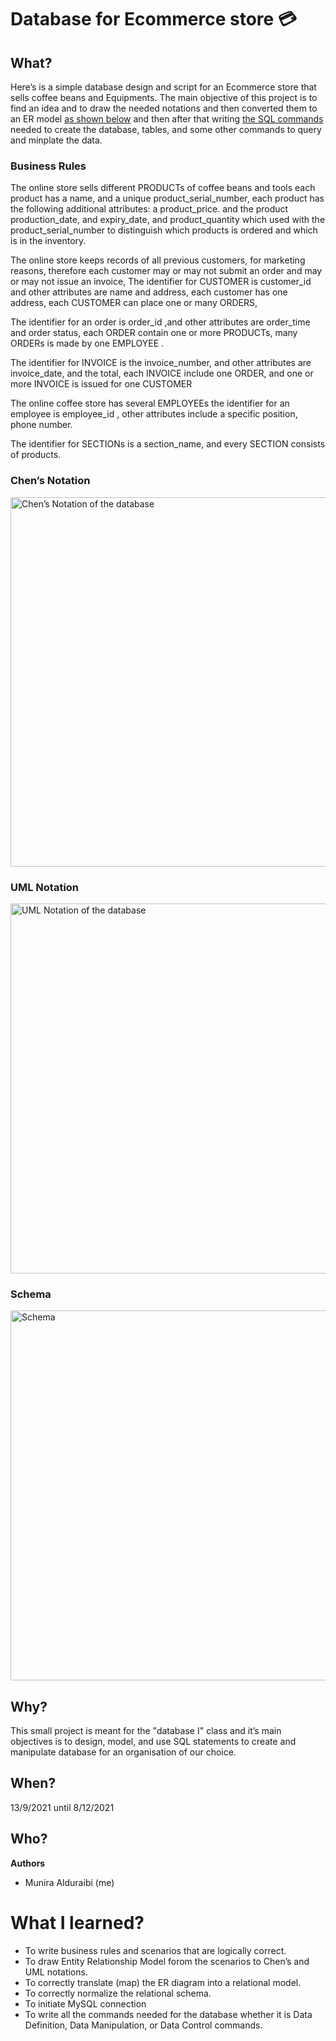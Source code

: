 # Database for Ecommerce store 💳

## What?
Here’s is a simple database design and script for an Ecommerce store that sells coffee beans and Equipments. The main objective of this project is to find an idea and to draw the needed notations and then converted them to an ER model [as shown below](#chens-notation) and then after that writing [the SQL commands](e_commerce.sql) needed to create the database, tables, and some other commands to query and minplate the data.

### Business Rules 

The online store sells different PRODUCTs of coffee beans and tools each product has a name, and a unique product_serial_number, each product has the following additional attributes: a product_price. and the product production_date, and expiry_date, and
 product_quantity which used with the product_serial_number to distinguish which products is ordered and which is in the inventory. 

The online store keeps records of all previous customers, for marketing reasons, therefore each customer may or may not submit an order and may or may not issue an invoice, The identifier for CUSTOMER is customer_id and other attributes are name and address, each customer has one address, each CUSTOMER can place one or many ORDERS, 

The identifier for an order is order_id ,and other attributes are order_time and order status, each ORDER contain one or more PRODUCTs, 
many ORDERs is made by one EMPLOYEE .

The identifier for INVOICE is the invoice_number, and other attributes are invoice_date, and the total,  each INVOICE include one ORDER, and one or more INVOICE is issued for one CUSTOMER 

The online coffee store has several EMPLOYEEs the identifier for an employee is employee_id , other attributes include a specific position, phone number.

The identifier for SECTIONs is a section_name, and every SECTION consists of products. 

### Chen’s Notation
<img width="591" hight="591" alt="Chen’s Notation of the database"  src="https://user-images.githubusercontent.com/80950031/207366314-4836db09-1f0a-4aca-aa2c-eb74eec5a9dd.png">

### UML Notation
<img width="592" hight="591" alt="UML Notation of the database" src="https://user-images.githubusercontent.com/80950031/207366686-98e95476-719e-4922-b720-f078f1501e28.png">


### Schema
<img width="592" hight="591" alt="Schema" src="https://user-images.githubusercontent.com/80950031/207591779-00795fec-703c-4912-9161-b4a806ed8ae0.png">


## Why?
This small project is meant for the "database I" class and it’s main objectives is to design, model, and use SQL statements to create and manipulate database for an organisation of our choice.

## When? 
13/9/2021 until 8/12/2021

## Who?
**Authors**
* Munira Alduraibi (me)

# What I learned?
* To write business rules and scenarios that are logically correct.
* To draw Entity Relationship Model forom the scenarios to Chen’s and UML notations.
* To correctly translate (map) the ER diagram into a relational model.
* To correctly normalize the relational schema.
* To initiate MySQL connection 
* To write all the commands needed for the database whether it is Data Definition, Data Manipulation, or Data Control commands.
